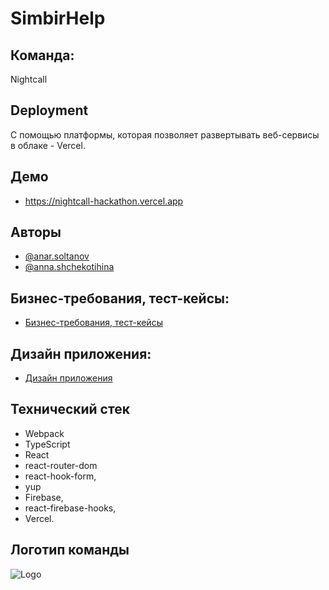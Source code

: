 # SimbirHelp

## Команда:

Nightcall

## Deployment

С помощью платформы, которая позволяет развертывать веб-сервисы в облаке - Vercel.

## Демо

- https://nightcall-hackathon.vercel.app

## Авторы

- [@anar.soltanov](https://github.com/simbirsoft-anar-soltanov)
- [@anna.shchekotihina](https://github.com/AnnaNut)

## Бизнес-требования, тест-кейсы:

- [Бизнес-требования, тест-кейсы](https://docs.google.com/document/d/1-FhVxx0KeMF3JmNhcDdnblY1gMAF6O7ulz89ZpOnv7I/edit#heading=h.mmb8gmmam9k0)

## Дизайн приложения:

- [Дизайн приложения](https://www.figma.com/file/0ZX6s8W03JuMj4oluItdCN/%D0%A5%D0%90%D0%9A%D0%90%D0%A2%D0%9E%D0%9D)

## Технический стек

- Webpack
- TypeScript
- React
- react-router-dom
- react-hook-form,
- yup
- Firebase,
- react-firebase-hooks,
- Vercel.

## Логотип команды

![Logo](https://c-fa.cdn.smule.com/rs-s-sf-4/arr/10/bf/3efacddf-8dde-4425-b209-5d7b9efcf5fd.jpg)

